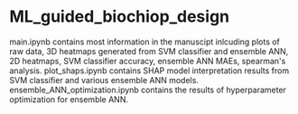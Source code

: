# ML_guided_biochiop_design
main.ipynb contains most information in the manuscipt inlcuding plots of raw data, 3D heatmaps generated from SVM classifier and ensemble ANN, 2D heatmaps, SVM classifier accuracy, ensemble ANN MAEs, spearman's analysis.
plot_shaps.ipynb contains SHAP model interpretation results from SVM classifier and various ensemble ANN models.
ensemble_ANN_optimization.ipynb contains the results of hyperparameter optimization for ensemble ANN.
